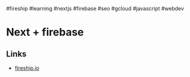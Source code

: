 
#fireship #learning #nextjs
#firebase #seo #gcloud #javascript #webdev

# Next + firebase



## Links
- [fireship.io](https://fireship.io/courses/react-next-firebase/)
